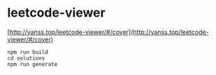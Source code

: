 # leetcode-viewer

[http://yanss.top/leetcode-viewer/#/cover](http://yanss.top/leetcode-viewer/#/cover)

```
npm run build
cd solutions
npm run generate
```





